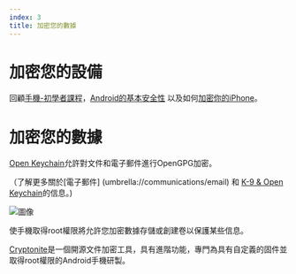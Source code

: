 ```yaml
---
index: 3
title: 加密您的數據
---
```

# 加密您的設備

回顧[手機-初學者課程](umbrella://communications/mobile-phones/beginner)，[Android的基本安全性](umbrella://tools/other/s_android.md) 以及如何[加密你的iPhone](umbrella://tools/encryption/s_encrypt-your-iphone.md)。

# 加密您的數據

[Open Keychain](https://play.google.com/store/apps/details?id=org.sufficientlysecure.keychain)允許對文件和電子郵件進行OpenGPG加密。

（了解更多關於[電子郵件]
(umbrella://communications/email) 和 [K-9 & Open Keychain](umbrella://tools/encryption/s_k9-apg.md)的信息。)

![圖像](mobileexp2.png)

使手機取得root權限將允許您加密數據存儲或創建卷以保護某些信息。

[Cryptonite](https://code.google.com/p/cryptonite/)是一個開源文件加密工具，具有進階功能，專門為具有自定義的固件並取得root權限的Android手機研製。